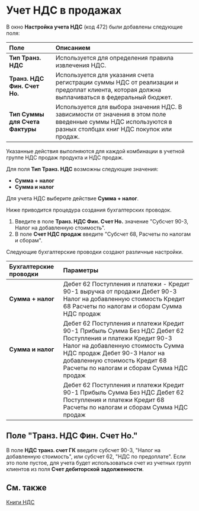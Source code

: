 # Учет НДС в продажах

В окно **Настройка учета НДС** (код 472) были добавлены следующие поля:

| Поле                            | Описанием                                                    |
| :------------------------------ | :----------------------------------------------------------- |
| **Тип Транз. НДС**              | Используется для определения правила извлечения НДС.         |
| **Транз. НДС Фин. Счет Но.**    | Используется для указания счета регистрации суммы НДС от реализации и предоплат клиента, которая должна выплачиваться в федеральный бюджет. |
| **Тип Суммы для Счета Фактуры** | Используется для выбора значения НДС. В зависимости от значения в этом поле введенные суммы НДС используются в разных столбцах книг НДС покупок или продаж. |

Указанные действия выполняются для каждой комбинации в учетной группе НДС продаж продукта и НДС продаж.

Для поля **Тип Транз. НДС** возможны следующие значения:

- **Сумма + налог**
- **Сумма и налог**

 

Для учета НДС выберите действие **Сумма + налог**.

Ниже приводится процедура создания бухгалтерских проводок. 

1. Введите в поле **Транз. НДС Фин. Счет Но.** значение "Субсчет 90-3, Налог на добавленную стоимость".
2. В поле **Счет НДС продаж** введите "Субсчет 68, Расчеты по налогам и сборам".

 

Следующие бухгалтерские проводки создают различные настройки.

| Бухгалтерские проводки | Параметры                                                    |
| :--------------------- | :----------------------------------------------------------- |
| **Сумма + налог**      | Дебет 62 Поступления и платежи - Кредит 90-1 выручка от продажи   Дебет 90-3 Налог на добавленную стоимость   Кредит 68 Расчеты по налогам и сборам   Сумма НДС продаж |
| **Сумма и налог**      | Дебет 62 Поступления и платежи   Кредит 90-1 Прибыль   Сумма Без НДС   Дебет 62 Поступления и платежи   Кредит 90-3 Налог на добавленную стоимость   Сумма НДС продаж   Дебет 90-3 Налог на добавленную стоимость   Кредит 68 Расчеты по налогам и сборам   Сумма НДС продаж |
|                        | Дебет 62 Поступления и платежи   Кредит 90-1 Прибыль   Сумма Без НДС   Дебет 62 Поступления и платежи   Кредит 68 Расчеты по налогам и сборам   Сумма НДС продаж |

 

## Поле "Транз. НДС Фин. Счет Но." 

В поле **НДС транз. счет ГК** введите субсчет 90-3, "Налог на добавленную стоимость", или субсчет 62, "НДС по предоплате". Если это поле пустое, для учета будет использоваться счет из учетных групп клиентов из поля **Счет дебиторской задолженности**.

 

## См. также

[Книги НДС](https://github.com/DianaMalina/dynamics365smb-docs/blob/live/business-central/LocalFunctionality/Russia/vat-ledgers.md)
